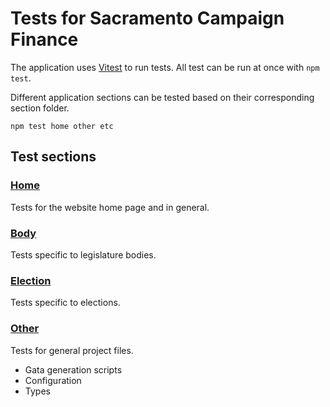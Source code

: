 # Tests for Sacramento Campaign Finance

The application uses [Vitest](https://vitest.dev/) to run tests. All test can be run at once with `npm test`.

Different application sections can be tested based on their corresponding section folder.

```shell
npm test home other etc
```

## Test sections

### [Home](/tests/home)

Tests for the website home page and in general.

### [Body](/tests/body)

Tests specific to legislature bodies.

### [Election](/tests/election)

Tests specific to elections.

### [Other](/tests/other)

Tests for general project files.

-   Gata generation scripts
-   Configuration
-   Types
